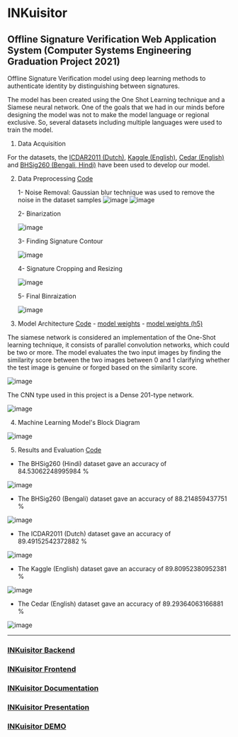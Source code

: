 # INKuisitor

## Offline Signature Verification Web Application System (Computer Systems Engineering Graduation Project 2021)


Offline Signature Verification model using deep learning methods to authenticate identity by  distinguishing between signatures.

The model has been created using the One Shot Learning technique and a Siamese neural network. One of the goals that we had in our minds before designing the model was not to make the model language or regional exclusive. So, several datasets including multiple languages were used to train the model.

1) Data Acquisition 
        
For the datasets, the [ICDAR2011 (Dutch)](https://drive.google.com/file/d/1BPTu5uxwd4z6s17ius50NuqM3Fgb1owS/view?usp=sharing
), [Kaggle (English)](https://drive.google.com/file/d/13eRZTAxtiAjCURVZfOzqzUv_kZzgr8nr/view?usp=sharing
), [Cedar (English)](https://drive.google.com/file/d/1XY1k2o8E7FbAbqmdw7Cnjoky8fwF-t-V/view?usp=sharing
) and [BHSig260 (Bengali, Hindi)](https://drive.google.com/file/d/11xrkAxigGBoCDQ-lM4zII0VR3gy0R2sj/view?usp=sharing
) have been used to develop our model. 

2) Data Preprocessing [Code](https://nbviewer.jupyter.org/github/ahmedatef1610/INKuisitor-Machine-Learning-Model/blob/master/images_processing.ipynb
)
        
     1- Noise Removal: Gaussian blur technique was used to remove the noise in the dataset samples 
     ![image](https://user-images.githubusercontent.com/47431372/127754268-4c20a3db-0715-45bd-a2e4-1e218b14df92.png)
     ![image](https://user-images.githubusercontent.com/47431372/127754279-32ac43a2-9391-4b5f-b55b-59dd9d1e2938.png)
     
     2- Binarization
     
     ![image](https://user-images.githubusercontent.com/47431372/127754286-987361db-dbaa-493b-b5c2-d549cfc1716f.png)

     3- Finding Signature Contour 
     
     ![image](https://user-images.githubusercontent.com/47431372/127754325-b34b4f1f-bb14-472f-8943-1f8d6b402fdc.png)
     
     4- Signature Cropping and Resizing
     
     ![image](https://user-images.githubusercontent.com/47431372/127754335-57923015-4a15-4d41-a38d-29000c7f7758.png)
     
     5- Final Binraization 
     
     ![image](https://user-images.githubusercontent.com/47431372/127754348-ff7ffba8-38af-4440-9662-2aad36eb1a4e.png)



3) Model Architecture [Code](https://nbviewer.jupyter.org/github/ahmedatef1610/INKuisitor-Machine-Learning-Model/blob/master/project5.ipynb) - [model weights](https://drive.google.com/drive/folders/1sizPVIMaoXNlihRY6UaAUTQlk5-83W-E?usp=sharing) - [model weights (h5)](https://drive.google.com/file/d/1-A5LycnhA2G84D0HZXN5jg47mvX3f4uD/view?usp=sharing)
  
The siamese network is considered an implementation of the One-Shot learning technique, it consists of parallel convolution networks, which could be two or more. The model evaluates the two input images by finding the similarity score between the two images between 0 and 1 clarifying whether the test image is genuine or forged based on the similarity score.
  
  ![image](https://user-images.githubusercontent.com/47431372/127754404-d06d6270-f701-49bd-85de-2ddb22e9cedb.png)
  
  The CNN type used in this project is a Dense 201-type network. 
  
  ![image](https://user-images.githubusercontent.com/47431372/127754468-d9336df1-e60b-4258-a327-ed8eb7fdc509.png)


4) Machine Learning Model's Block Diagram     

![image](https://user-images.githubusercontent.com/47431372/127754482-ba57877d-15a3-4418-8002-11601e9e9409.png)


5) Results and Evaluation [Code](https://nbviewer.jupyter.org/github/ahmedatef1610/INKuisitor-Machine-Learning-Model/blob/master/project6.ipynb
)

  
- The BHSig260 (Hindi) dataset gave an accuracy of 84.53062248995984 %

![image](https://user-images.githubusercontent.com/47431372/127754644-d53a7c6c-e879-424d-8340-44b8ff34b47d.png)


- The BHSig260 (Bengali) dataset gave an accuracy of 88.214859437751 %

![image](https://user-images.githubusercontent.com/47431372/127754641-3733f10b-2da9-49be-a5f7-abfb7ae6cfa2.png)


- The ICDAR2011 (Dutch) dataset gave an accuracy of 89.49152542372882 %

![image](https://user-images.githubusercontent.com/47431372/127754638-db9430d8-49f4-4113-bcd5-ad5c06f4f2a4.png)


- The Kaggle (English) dataset gave an accuracy of 89.80952380952381 %

![image](https://user-images.githubusercontent.com/47431372/127754636-e5499e2a-b841-49a7-9ede-07bac390260b.png)


- The Cedar (English) dataset gave an accuracy of 89.29364063166881 %

![image](https://user-images.githubusercontent.com/47431372/127754634-8ca43cd1-fbaf-4212-9db0-5416deb4120e.png)



---

### [INKuisitor Backend](https://github.com/hossam507/INKuisitor-Backend)

### [INKuisitor Frontend](https://github.com/DevDerpi/INKuisitor-Frontend)

### [INKuisitor Documentation](https://drive.google.com/file/d/1QAHa9znnBrcRrZkXDISJDrzMCNpvC72q/view?usp=sharing)

### [INKuisitor Presentation](https://drive.google.com/file/d/1ZWg0DFBU8MovKR2mqXbC4z-rW9_3tWw_/view?usp=sharing)

### [INKuisitor DEMO](https://drive.google.com/file/d/1DrdxYrs3DulM7idhr4cCFoZPfXeOaHng/view?usp=sharing)
